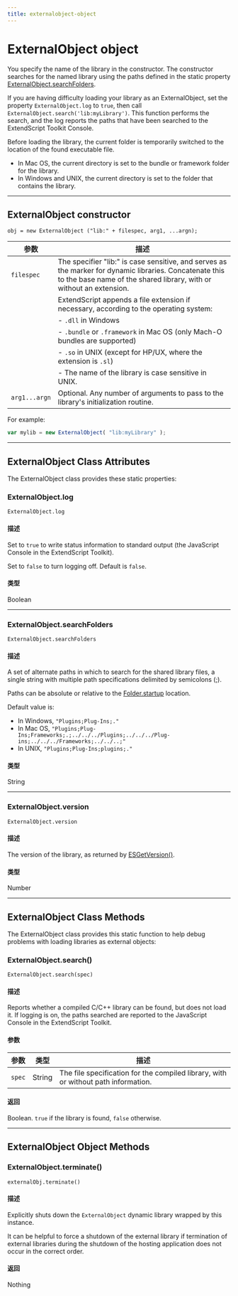 ```yaml
---
title: externalobject-object
---
```

# ExternalObject object

You specify the name of the library in the constructor. The constructor searches for the named library using the paths defined in the static property [ExternalObject.searchFolders](#externalobjectsearchfolders).

If you are having difficulty loading your library as an ExternalObject, set the property `ExternalObject.log` to `true`, then call `ExternalObject.search('lib:myLibrary')`. This function performs the search, and the log reports the paths that have been searched to the ExtendScript Toolkit Console.

Before loading the library, the current folder is temporarily switched to the location of the found executable file.

- In Mac OS, the current directory is set to the bundle or framework folder for the library.
- In Windows and UNIX, the current directory is set to the folder that contains the library.

---

## ExternalObject constructor

`obj = new ExternalObject ("lib:" + filespec, arg1, ...argn);`

|   参数   |                                                                                  描述                                                                                   |
|---------------|--------------------------------------------------------------------------------------------------------------------------------------------------------------------------------|
| `filespec`    | The specifier "lib:" is case sensitive, and serves as the marker for dynamic libraries. Concatenate this to the base name of the shared library, with or without an extension. |
|               | ExtendScript appends a file extension if necessary, according to the operating system:                                                                                         |
|               | - `.dll` in Windows                                                                                                                                                            |
|               | - `.bundle` or `.framework` in Mac OS (only Mach-O bundles are supported)                                                                                                      |
|               | - `.so` in UNIX (except for HP/UX, where the extension is `.sl`)                                                                                                               |
|               |     - The name of the library is case sensitive in UNIX.                                                                                                                       |
| `arg1...argn` | Optional. Any number of arguments to pass to the library's initialization routine.                                                                                             |

For example:

```javascript
var mylib = new ExternalObject( "lib:myLibrary" );
```

---

## ExternalObject Class Attributes

The ExternalObject class provides these static properties:

### ExternalObject.log

`ExternalObject.log`

#### 描述

Set to `true` to write status information to standard output (the JavaScript Console in the ExtendScript Toolkit).

Set to `false` to turn logging off. Default is `false`.

#### 类型

Boolean

---

### ExternalObject.searchFolders

`ExternalObject.searchFolders`

#### 描述

A set of alternate paths in which to search for the shared library files, a single string with multiple path specifications delimited by semicolons (;).

Paths can be absolute or relative to the [Folder.startup](../file-system-access/folder-object.md#folderstartup) location.

Default value is:

- In Windows, `"Plugins;Plug-Ins;."`
- In Mac OS, `"Plugins;Plug-Ins;Frameworks;.;../../../Plugins;../../../Plug-ins;../../../Frameworks;../../..;"`
- In UNIX, `"Plugins;Plug-Ins;plugins;."`

#### 类型

String

---

### ExternalObject.version

`ExternalObject.version`

#### 描述

The version of the library, as returned by [ESGetVersion()](defining-entry-points-for-direct-access.md#esgetversion).

#### 类型

Number

---

## ExternalObject Class Methods

The ExternalObject class provides this static function to help debug problems with loading libraries as external objects:

### ExternalObject.search()

`ExternalObject.search(spec)`

#### 描述

Reports whether a compiled C/C++ library can be found, but does not load it. If logging is on, the paths searched are reported to the JavaScript Console in the ExtendScript Toolkit.

#### 参数

| 参数 |  类型  |                                    描述                                     |
| --------- | ------ | ---------------------------------------------------------------------------------- |
| `spec`    | String | The file specification for the compiled library, with or without path information. |

#### 返回

Boolean. `true` if the library is found, `false` otherwise.

---

## ExternalObject Object Methods

### ExternalObject.terminate()

`externalObj.terminate()`

#### 描述

Explicitly shuts down the `ExternalObject` dynamic library wrapped by this instance.

It can be helpful to force a shutdown of the external library if termination of external libraries during the shutdown of the hosting application does not occur in the correct order.

#### 返回

Nothing
